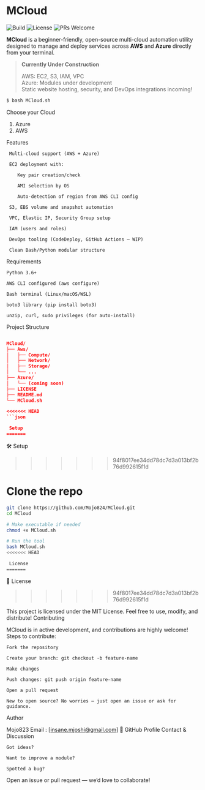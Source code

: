 # MCloud

![Build](https://img.shields.io/badge/build-passing-brightgreen.svg)
![License](https://img.shields.io/badge/license-MIT-blue.svg)
![PRs Welcome](https://img.shields.io/badge/PRs-welcome-brightgreen.svg)

**MCloud** is a beginner-friendly, open-source multi-cloud automation utility designed to manage and deploy services across **AWS** and **Azure** directly from your terminal.

> **Currently Under Construction**
> 
>  AWS: EC2, S3, IAM, VPC  
>  Azure: Modules under development  
>  Static website hosting, security, and DevOps integrations incoming!

```bash
$ bash MCloud.sh

````
Choose your Cloud
1. Azure
2. AWS

 Features

     Multi-cloud support (AWS + Azure)

     EC2 deployment with:

        Key pair creation/check

        AMI selection by OS

        Auto-detection of region from AWS CLI config

     S3, EBS volume and snapshot automation

     VPC, Elastic IP, Security Group setup

     IAM (users and roles)

     DevOps tooling (CodeDeploy, GitHub Actions – WIP)

     Clean Bash/Python modular structure

 Requirements

    Python 3.6+

    AWS CLI configured (aws configure)

    Bash terminal (Linux/macOS/WSL)

    boto3 library (pip install boto3)

    unzip, curl, sudo privileges (for auto-install)

 Project Structure

```json 

MCloud/
├── Aws/
│   ├── Compute/
│   ├── Network/
│   ├── Storage/
│   └── ...
├── Azure/
│   └── (coming soon)
├── LICENSE
├── README.md
└── MCloud.sh

<<<<<<< HEAD
```json 

 Setup
=======
```
🛠 Setup
>>>>>>> 94f8017ee34dd78dc7d3a013bf2b76d992615f1d

# Clone the repo
```bash 
git clone https://github.com/Mojo824/MCloud.git
cd MCloud

# Make executable if needed
chmod +x MCloud.sh

# Run the tool
bash MCloud.sh
<<<<<<< HEAD

 License
=======
```
📝 License
>>>>>>> 94f8017ee34dd78dc7d3a013bf2b76d992615f1d

This project is licensed under the MIT License.
Feel free to use, modify, and distribute!
 Contributing

MCloud is in active development, and contributions are highly welcome!
Steps to contribute:

    Fork the repository

    Create your branch: git checkout -b feature-name

    Make changes

    Push changes: git push origin feature-name

    Open a pull request 

    New to open source? No worries — just open an issue or ask for guidance.

Author

Mojo823
Email : [insane.mjoshi@gmail.com]
🔗 GitHub Profile
Contact & Discussion

    Got ideas?

    Want to improve a module?

    Spotted a bug?

Open an issue or pull request — we’d love to collaborate!
